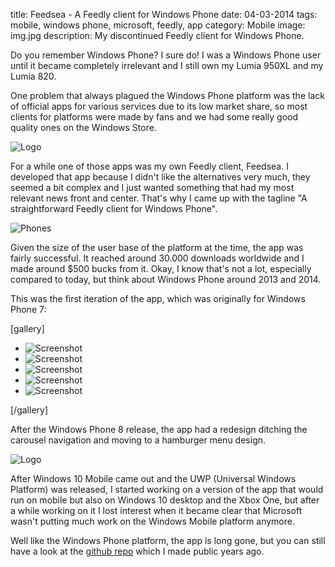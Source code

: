 title: Feedsea - A Feedly client for Windows Phone
date: 04-03-2014
tags: mobile, windows phone, microsoft, feedly, app
category: Mobile
image: img.jpg
description: My discontinued Feedly client for Windows Phone.

Do you remember Windows Phone? I sure do! I was a Windows Phone user until it became completely irrelevant and I still own my Lumia 950XL and my Lumia 820.

One problem that always plagued the Windows Phone platform was the lack of official apps for various services due to its low market share, so most clients for platforms were made by fans and we had some really good quality ones on the Windows Store.

![Logo](/post/asset/377/70/04-03-2014-feedsea/logo.png)

For a while one of those apps was my own Feedly client, Feedsea. I developed that app because I didn't like the alternatives very much, they seemed a bit complex and I just wanted something that had my most relevant news front and center. That's why I came up with the tagline "A straightforward Feedly client for Windows Phone".

![Phones](/post/asset/650/585/04-03-2014-feedsea/phones.png)

Given the size of the user base of the platform at the time, the app was fairly successful. It reached around 30.000 downloads worldwide and I made around \$500 bucks from it. Okay, I know that's not a lot, especially compared to today, but think about Windows Phone around 2013 and 2014.

This was the first iteration of the app, which was originally for Windows Phone 7:

[gallery]

- ![Screenshot](/posts/04-03-2014-feedsea/SS1.png)
- ![Screenshot](/posts/04-03-2014-feedsea/SS2.png)
- ![Screenshot](/posts/04-03-2014-feedsea/SS3.png)
- ![Screenshot](/posts/04-03-2014-feedsea/SS4.png)
- ![Screenshot](/posts/04-03-2014-feedsea/SS5.png)

[/gallery]

After the Windows Phone 8 release, the app had a redesign ditching the carousel navigation and moving to a hamburger menu design.

![Logo](/post/asset/650/410/04-03-2014-feedsea/blurphones.jpg)

After Windows 10 Mobile came out and the UWP (Universal Windows Platform) was released, I started working on a version of the app that would run on mobile but also on Windows 10 desktop and the Xbox One, but after a while working on it I lost interest when it became clear that Microsoft wasn't putting much work on the Windows Mobile platform anymore.

Well like the Windows Phone platform, the app is long gone, but you can still have a look at the [github repo](https://github.com/ericmackrodt/Feedsea) which I made public years ago.
